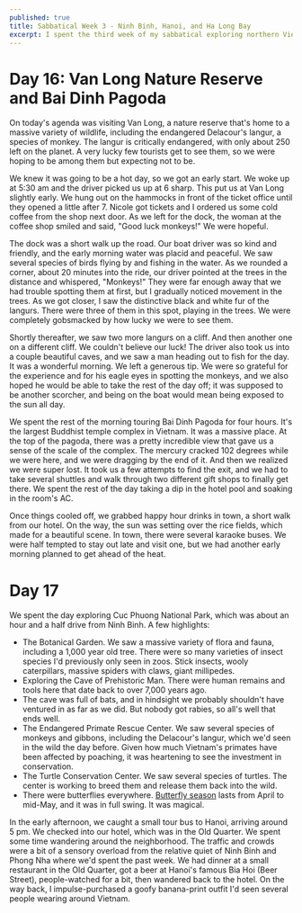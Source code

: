 ```yaml
---
published: true
title: Sabbatical Week 3 - Ninh Binh, Hanoi, and Ha Long Bay
excerpt: I spent the third week of my sabbatical exploring northern Vietnam and on a cruise in Ha Long Bay
---
```


# Day 16: Van Long Nature Reserve and Bai Dinh Pagoda

On today's agenda was visiting Van Long, a nature reserve that's home to a massive variety of wildlife, 
including the endangered Delacour's langur, a species of monkey.
The langur is critically endangered, with only about 250 left on the planet. A very lucky few tourists get to see them, so
we were hoping to be among them but expecting not to be.

We knew it was going to be a hot day, so we got an early start. We woke up at 5:30 am and the driver 
picked us up at 6 sharp. This put us at Van Long slightly early. We hung out on the hammocks in front of the 
ticket office until they opened a little after 7. Nicole got tickets and I ordered us some cold coffee from the shop next door.
As we left for the dock, the woman at the coffee shop smiled and said, "Good luck monkeys!" We were hopeful.

The dock was a short walk up the road. Our boat driver was so kind and friendly, and the early morning water was placid 
and peaceful. We saw several species of birds flying by and fishing in the water. As we rounded a corner, about 20 minutes into the ride, 
our driver pointed at the trees in the distance and whispered, "Monkeys!" 
They were far enough away that we had trouble spotting them at first,
but I gradually noticed movement in the trees. As we got closer, I saw the distinctive black and white fur of the langurs.
There were three of them in this spot, playing in the trees. We were completely gobsmacked by how lucky we were to see them.

Shortly thereafter, we saw two more langurs on a cliff. And then another one on a different cliff. 
We couldn't believe our luck! The driver also took us into a couple 
beautiful caves, and we saw a man heading out to fish for the day. It was a wonderful morning. We left a generous tip. 
We were so grateful for the experience and for his eagle eyes in spotting the monkeys, 
and we also hoped he would be able to take the rest of the day off; it was supposed to be another scorcher, and being on the
boat would mean being exposed to the sun all day.

We spent the rest of the morning touring Bai Dinh Pagoda for four hours. It's the largest Buddhist temple complex in Vietnam. 
It was a massive place. At the top of the pagoda, there was a pretty incredible view that gave us a sense of the scale of the complex.
The mercury cracked 102 degrees while we were here, and we were dragging by the end of it. And then we realized we were 
super lost. It took us a few attempts to find the exit, and we had to take several shuttles and walk through two different 
gift shops to finally get there. We spent the rest of the day taking a dip in the hotel pool and soaking in the room's AC. 

Once things cooled off, we grabbed happy hour drinks in town, a short walk from our hotel. On the way, the sun was setting
over the rice fields, which made for a beautiful scene. In town, there were several karaoke buses. We were half tempted to 
stay out late and visit one, but we had another early morning planned to get ahead of the heat.

# Day 17

We spent the day exploring Cuc Phuong National Park, which was about an hour and a half drive from Ninh Binh. A few highlights:

* The Botanical Garden. We saw a massive variety of flora and fauna, including a 1,000 year old tree. There were so many varieties of insect species I'd previously only seen in zoos. Stick insects, wooly caterpillars, massive spiders with claws, giant millipedes. 
* Exploring the Cave of Prehistoric Man. There were human remains and tools here that date back to over 7,000 years ago. 
* The cave was full of bats, and in hindsight we probably shouldn't have ventured in as far as we did. But nobody got rabies, so all's well that ends well.
* The Endangered Primate Rescue Center. We saw several species of monkeys and gibbons, including the Delacour's langur, which we'd seen in the wild the day before. Given how much Vietnam's primates have been affected by poaching, it was heartening to see the investment in conservation.
* The Turtle Conservation Center. We saw several species of turtles. The center is working to breed them and release them back into the wild.
* There were butterflies everywhere. [Butterfly season](https://vietnam-online.org/index.php/butterflies-season-in-cuc-phuong-national-park/) lasts from April to mid-May, and it was in full swing. It was magical.

In the early afternoon, we caught a small tour bus to Hanoi, arriving around 5 pm. We checked into our hotel, 
which was in the Old Quarter. We spent some time wandering around the neighborhood. The traffic and crowds were a bit 
of a sensory overload from the relative quiet of Ninh Binh and Phong Nha where we'd spent the past week. We had dinner at a 
small restaurant in the Old Quarter, got a beer at Hanoi's famous Bia Hoi (Beer Street), people-watched for a bit, then 
wandered back to the hotel. On the way back, I impulse-purchased a goofy banana-print outfit I'd seen several people wearing
around Vietnam.

